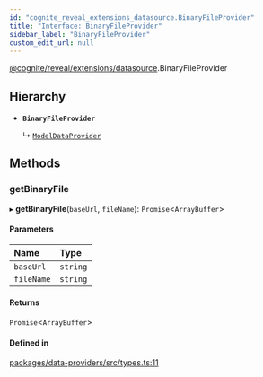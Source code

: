 ```yaml
---
id: "cognite_reveal_extensions_datasource.BinaryFileProvider"
title: "Interface: BinaryFileProvider"
sidebar_label: "BinaryFileProvider"
custom_edit_url: null
---
```


[@cognite/reveal/extensions/datasource](../modules/cognite_reveal_extensions_datasource.md).BinaryFileProvider

## Hierarchy

- **`BinaryFileProvider`**

  ↳ [`ModelDataProvider`](cognite_reveal_extensions_datasource.ModelDataProvider.md)

## Methods

### getBinaryFile

▸ **getBinaryFile**(`baseUrl`, `fileName`): `Promise`<`ArrayBuffer`\>

#### Parameters

| Name | Type |
| :------ | :------ |
| `baseUrl` | `string` |
| `fileName` | `string` |

#### Returns

`Promise`<`ArrayBuffer`\>

#### Defined in

[packages/data-providers/src/types.ts:11](https://github.com/cognitedata/reveal/blob/7a5de3c9/viewer/packages/data-providers/src/types.ts#L11)
